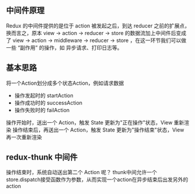 ## 中间件原理

Redux 的中间件提供的是位于 action 被发起之后，到达 reducer 之前的扩展点，换而言之，原本 view -> action -> reducer -> store 的数据流加上中间件后变成了 view -> action -> middleware -> reducer -> store ，在这一环节我们可以做一些 “副作用” 的操作，如 异步请求、打印日志等。

## 基本思路

将一个Action划分成多个状态Action，例如请求数据
- 操作发起时的 startAction
- 操作成功时的 successAction
- 操作失败时的 failAction

操作开始时，送出一个 Action，触发 State 更新为"正在操作"状态，View 重新渲染
操作结束后，再送出一个 Action，触发 State 更新为"操作结束"状态，View 再一次重新渲染

## redux-thunk 中间件

操作结束时，系统自动送出第二个 Action 呢？
thunk中间允许一个store.dispatch接受函数作为参数，从而实现一个action在异步结束后出发另外的action